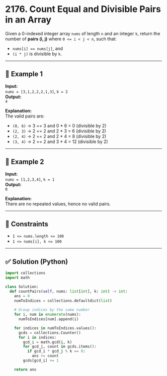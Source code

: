#  2176. Count Equal and Divisible Pairs in an Array

Given a 0-indexed integer array `nums` of length `n` and an integer `k`, return the number of **pairs (i, j)** where `0 <= i < j < n`, such that:

- `nums[i] == nums[j]`, and
- `(i * j)` is divisible by `k`.

---

## 🧠 Example 1

**Input:**  
`nums = [3,1,2,2,2,1,3]`, `k = 2`  
**Output:**  
`4`

**Explanation:**  
The valid pairs are:
- `(0, 6)` → 3 == 3 and 0 * 6 = 0 (divisible by 2)
- `(2, 3)` → 2 == 2 and 2 * 3 = 6 (divisible by 2)
- `(2, 4)` → 2 == 2 and 2 * 4 = 8 (divisible by 2)
- `(3, 4)` → 2 == 2 and 3 * 4 = 12 (divisible by 2)

---

## 🧠 Example 2

**Input:**  
`nums = [1,2,3,4]`, `k = 1`  
**Output:**  
`0`

**Explanation:**  
There are no repeated values, hence no valid pairs.

---

## 🧾 Constraints

- `1 <= nums.length <= 100`
- `1 <= nums[i], k <= 100`

---

## ✅ Solution (Python)

```python
import collections
import math

class Solution:
  def countPairs(self, nums: list[int], k: int) -> int:
    ans = 0
    numToIndices = collections.defaultdict(list)
    
    # Group indices by the same number
    for i, num in enumerate(nums):
      numToIndices[num].append(i)

    for indices in numToIndices.values():
      gcds = collections.Counter()
      for i in indices:
        gcd_i = math.gcd(i, k)
        for gcd_j, count in gcds.items():
          if gcd_i * gcd_j % k == 0:
            ans += count
        gcds[gcd_i] += 1

    return ans
```